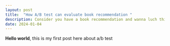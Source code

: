```yaml
---
layout: post
title:  "How A/B test can evaluate book recommendation "
description: Consider you have a book recommendation and wanna luch this on your business. How can you evaluate this system? One way is A/B testing. Regardless of any metric related to model accuracy.
date: 2024-01-04
---
```


**Hello world**, this is my first post here about a/b test
